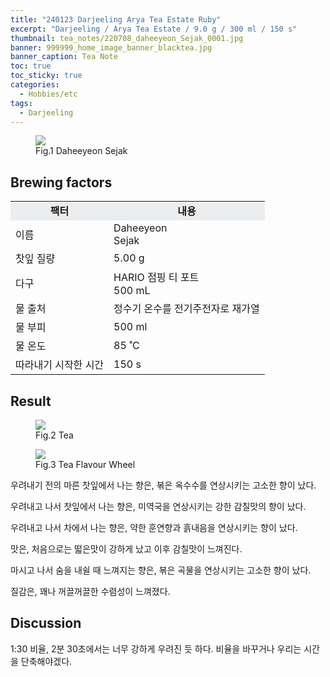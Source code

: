 ```yaml
---
title: "240123 Darjeeling Arya Tea Estate Ruby"
excerpt: "Darjeeling / Arya Tea Estate / 9.0 g / 300 ml / 150 s"
thumbnail: tea_notes/220708_daheeyeon_Sejak_0001.jpg
banner: 999999_home_image_banner_blacktea.jpg
banner_caption: Tea Note
toc: true
toc_sticky: true
categories:
  - Hobbies/etc
tags:
  - Darjeeling
---
```


<figure class="align-center">
  <a href="{{ site.url }}{{ site.baseurl }}/assets/images/tea_notes/220708_daheeyeon_Sejak_0000.png">
  <img src="{{ site.url }}{{ site.baseurl }}/assets/images/tea_notes/220708_daheeyeon_Sejak_0000.png">
  </a>
  <figcaption>
  Fig.1 Daheeyeon Sejak
  </figcaption>
</figure>

## Brewing factors

<div align="center">
  <table align = "center" >
      <tr bgcolor="#ebedef" align ="center">
      <td><b>팩터</b></td>
      <td><b>내용</b></td>
      </tr>
      <tr>
      <td>이름</td>
      <td>Daheeyeon<br>Sejak</td>
      </tr>
      <tr>
      <td>찻잎 질량</td>
      <td>5.00 g</td>
      </tr>
      <tr>
      <td>다구</td>
      <td>HARIO 점핑 티 포트<br>500 mL</td>
      </tr>
      <tr>
    <td>물 출처</td>
      <td>정수기 온수를 전기주전자로 재가열</td>
      </tr>
      <tr>
    <td>물 부피</td>
      <td>500 ml</td>
      </tr>
      <tr>
    <td>물 온도</td>
      <td>85 ˚C</td>
      </tr>
      <tr>
    <td>따라내기 시작한 시간</td>
      <td>150 s</td>
      </tr>
  </table>
</div>

## Result

<figure style="width: 75%" class="align-center">
  <a href="{{ site.url }}{{ site.baseurl }}/assets/images/tea_notes/220728_daheeyeon_Sejak_0003.jpg">
  <img src="{{ site.url }}{{ site.baseurl }}/assets/images/tea_notes/220728_daheeyeon_Sejak_0003.jpg">
  </a>
  <figcaption>
  Fig.2 Tea
  </figcaption>
</figure>

<figure style="width: 100%" class="align-center">
  <a href="{{ site.url }}{{ site.baseurl }}/assets/images/tea_notes/200417_TeaFlavourWheel_eng.png">
  <img src="{{ site.url }}{{ site.baseurl }}/assets/images/tea_notes/200417_TeaFlavourWheel_eng.png">
  </a>
  <figcaption>
  Fig.3 Tea Flavour Wheel
  </figcaption>
</figure>

우려내기 전의 마른 찻잎에서 나는 향은, 볶은 옥수수를 연상시키는 고소한 향이 났다.

우려내고 나서 찻잎에서 나는 향은, 미역국을 연상시키는 강한 감칠맛의 향이 났다.

우려내고 나서 차에서 나는 향은, 약한 훈연향과 흙내음을 연상시키는 향이 났다.

맛은, 처음으로는 떫은맛이 강하게 났고 이후 감칠맛이 느껴진다.

마시고 나서 숨을 내쉴 때 느껴지는 향은, 볶은 곡물을 연상시키는 고소한 향이 났다.

질감은, 꽤나 꺼끌꺼끌한 수렴성이 느껴졌다.

## Discussion

1:30 비율, 2분 30초에서는 너무 강하게 우려진 듯 하다. 비율을 바꾸거나 우리는 시간을 단축해야겠다.